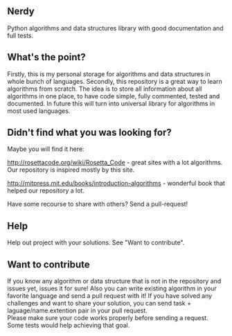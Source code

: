 ## Nerdy
Python algorithms and data structures library with good documentation and full tests.

## What's the point?
Firstly, this is my personal storage for algorithms and data structures in whole bunch of languages. Secondly, this repository is a great way to learn algorithms from scratch.
The idea is to store all information about all algorithms in one place, to have code simple, fully commented, tested and documented.
In future this will turn into universal library for algorithms in most used languages.

## Didn't find what you was looking for?

Maybe you will find it here:

http://rosettacode.org/wiki/Rosetta_Code - great sites with a lot algorithms. Our repository is inspired mostly by this site.

http://mitpress.mit.edu/books/introduction-algorithms - wonderful book that helped our repository a lot.

Have some recourse to share with others? Send a pull-request!

## Help

Help out project with your solutions. See "Want to contribute".

## Want to contribute
If you know any algorithm or data structure that is not in the repository and issues yet, issues it for sure! Also you can write existing algorithm in your favorite language and send a pull request with it!
If you have solved any challenges and want to share your solution, you can send task + laguage/name.extention pair in your pull request.  
Please make sure your code works properly before sending a request. Some tests would help achieving that goal.